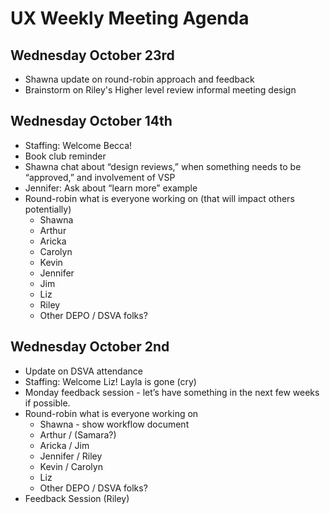 # UX Weekly Meeting Agenda

## Wednesday October 23rd

* Shawna update on round-robin approach and feedback
* Brainstorm on Riley's Higher level review informal meeting design 

## Wednesday October 14th

* Staffing: Welcome Becca!
* Book club reminder 
* Shawna chat about “design reviews,” when something needs to be “approved,” and involvement of VSP
* Jennifer: Ask about “learn more” example
* Round-robin what is everyone working on (that will impact others potentially)
    * Shawna 
    * Arthur 
    * Aricka
    * Carolyn
    * Kevin
    * Jennifer
    * Jim
    * Liz
    * Riley
    * Other DEPO / DSVA folks?

## Wednesday October 2nd

* Update on DSVA attendance
* Staffing: Welcome Liz! Layla is gone (cry)
* Monday feedback session - let’s have something in the next few weeks if possible. 
* Round-robin what is everyone working on
    * Shawna - show workflow document
    * Arthur / (Samara?)
    * Aricka / Jim
    * Jennifer / Riley
    * Kevin / Carolyn
    * Liz
    * Other DEPO / DSVA folks?
* Feedback Session (Riley)
